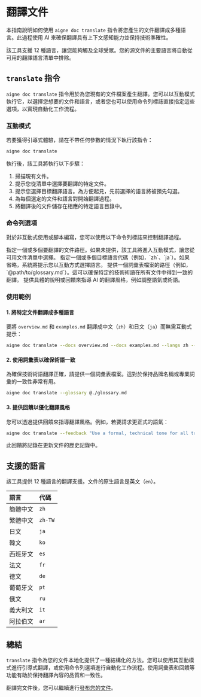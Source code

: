 # 翻譯文件

本指南說明如何使用 `aigne doc translate` 指令將您產生的文件翻譯成多種語言。此過程使用 AI 來確保翻譯具有上下文感知能力並保持技術準確性。

該工具支援 12 種語言，讓您能夠觸及全球受眾。您的源文件的主要語言將自動從可用的翻譯語言清單中排除。

## `translate` 指令

`aigne doc translate` 指令用於為您現有的文件檔案產生翻譯。您可以以互動模式執行它，以選擇您想要的文件和語言，或者您也可以使用命令列標誌直接指定這些選項，以實現自動化工作流程。

### 互動模式

若要獲得引導式體驗，請在不帶任何參數的情況下執行該指令：

```bash
aigne doc translate
```

執行後，該工具將執行以下步驟：
1.  掃描現有文件。
2.  提示您從清單中選擇要翻譯的特定文件。
3.  提示您選擇目標翻譯語言。為方便起見，先前選擇的語言將被預先勾選。
4.  為每個選定的文件和語言對開始翻譯過程。
5.  將翻譯後的文件儲存在相應的特定語言目錄中。

### 命令列選項

對於非互動式使用或腳本編寫，您可以使用以下命令列標誌來控制翻譯過程。

<x-field-group>
  <x-field data-name="--docs" data-type="array<string>">
    <x-field-desc markdown>指定一個或多個要翻譯的文件路徑。如果未提供，該工具將進入互動模式，讓您從可用文件清單中選擇。</x-field-desc>
  </x-field>
  <x-field data-name="--langs" data-type="array<string>">
    <x-field-desc markdown>指定一個或多個目標語言代碼（例如，`zh`、`ja`）。如果省略，系統將提示您以互動方式選擇語言。</x-field-desc>
  </x-field>
  <x-field data-name="--glossary" data-type="string">
    <x-field-desc markdown>提供一個詞彙表檔案的路徑（例如，`@path/to/glossary.md`）。這可以確保特定的技術術語在所有文件中得到一致的翻譯。</x-field-desc>
  </x-field>
  <x-field data-name="--feedback" data-type="string">
    <x-field-desc markdown>提供具體的說明或回饋來指導 AI 的翻譯風格，例如調整語氣或術語。</x-field-desc>
  </x-field>
</x-field-group>

### 使用範例

#### 1. 將特定文件翻譯成多種語言

要將 `overview.md` 和 `examples.md` 翻譯成中文（`zh`）和日文（`ja`）而無需互動式提示：

```bash
aigne doc translate --docs overview.md --docs examples.md --langs zh --langs ja
```

#### 2. 使用詞彙表以確保術語一致

為確保技術術語翻譯正確，請提供一個詞彙表檔案。這對於保持品牌名稱或專業詞彙的一致性非常有用。

```bash
aigne doc translate --glossary @./glossary.md
```

#### 3. 提供回饋以優化翻譯風格

您可以透過提供回饋來指導翻譯風格。例如，若要請求更正式的語氣：

```bash
aigne doc translate --feedback "Use a formal, technical tone for all translations."
```

此回饋將記錄在更新文件的歷史記錄中。

## 支援的語言

該工具提供 12 種語言的翻譯支援。文件的原生語言是英文（`en`）。

| 語言 | 代碼 |
| :--- | :--- |
| 簡體中文 | `zh` |
| 繁體中文| `zh-TW`|
| 日文 | `ja` |
| 韓文 | `ko` |
| 西班牙文 | `es` |
| 法文 | `fr` |
| 德文 | `de` |
| 葡萄牙文 | `pt` |
| 俄文 | `ru` |
| 義大利文 | `it` |
| 阿拉伯文 | `ar` |

## 總結

`translate` 指令為您的文件本地化提供了一種結構化的方法。您可以使用其互動模式進行引導式翻譯，或使用命令列選項進行自動化工作流程。使用詞彙表和回饋等功能有助於保持翻譯內容的品質和一致性。

翻譯完文件後，您可以繼續進行[發布您的文件](./guides-publishing-your-docs.md)。